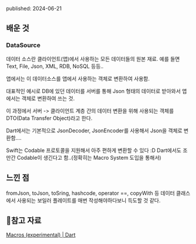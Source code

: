 published: 2024-06-21

## 배운 것
### DataSource
데이터 소스란 클라이언트(앱)에서 사용하는 모든 데이터들의 원본 재료. 
예를 들면 Text, File, Json, XML, RDB, NoSQL 등등..

앱에서는 이 데이터소스를 앱에서 사용하는 객체로 변환하여 사용함.

대표적인 예시로 DB에 있던 데이터를 서버를 통해 Json 형태의 데이터로 받아와서 앱에서는 객체로 변환하여 쓰는 것.

이 과정에서 서버 -> 클라이언트 계층 간의 데이터 변환을 위해 사용되는 객체를 DTO(Data Transfer Object)라고 한다.

Dart에서는 기본적으로 JsonDecoder, JsonEncoder를 사용해서 Json을 객체로 변환함....

Swift는 Codable 프로토콜을 지원해서 아주 편하게 변환할 수 있다 :D
Dart에서도 조만간 Codable이 생긴다고 함..(정확히는 Macro System 도입을 통해서)


## 느낀 점 
fromJson, toJson, toSring, hashcode, operator ==, copyWith 등
데이터 클래스에서 사용되는 보일러 플레이트를 매번 작성해야하다보니
득도할 것 같다.



## 참고 자료
[Macros (experimental) | Dart](https://dart.dev/language/macros)